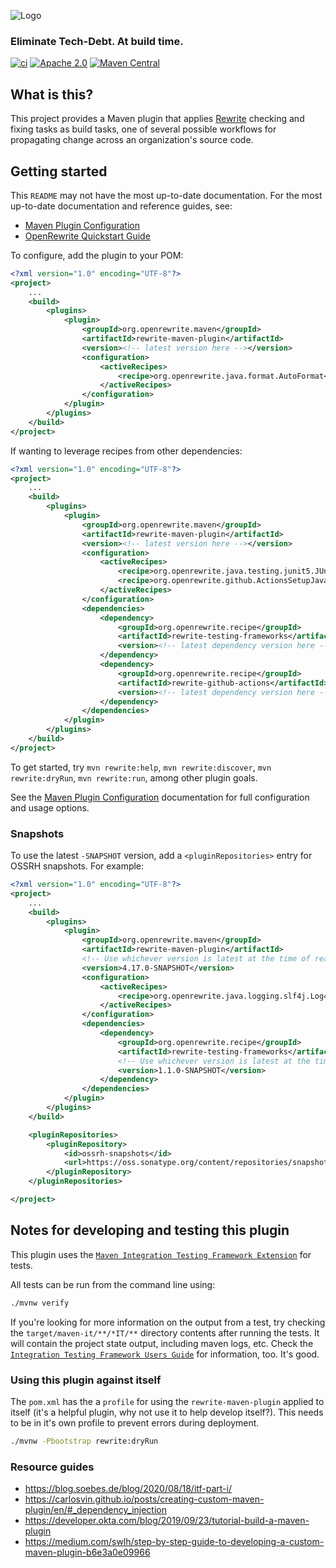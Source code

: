 ![Logo](https://github.com/openrewrite/rewrite/raw/main/doc/logo-oss.png)
### Eliminate Tech-Debt. At build time.

[![ci](https://github.com/openrewrite/rewrite-maven-plugin/actions/workflows/ci.yml/badge.svg)](https://github.com/openrewrite/rewrite-maven-plugin/actions/workflows/ci.yml)
[![Apache 2.0](https://img.shields.io/github/license/openrewrite/rewrite-maven-plugin.svg)](https://www.apache.org/licenses/LICENSE-2.0)
[![Maven Central](https://img.shields.io/maven-central/v/org.openrewrite.maven/rewrite-maven-plugin.svg)](https://mvnrepository.com/artifact/org.openrewrite.maven/rewrite-maven-plugin)

## What is this?

This project provides a Maven plugin that applies [Rewrite](https://github.com/openrewrite/rewrite) checking and fixing tasks as build tasks, one of several possible workflows for propagating change across an organization's source code.

## Getting started

This `README` may not have the most up-to-date documentation. For the most up-to-date documentation and reference guides, see:

- [Maven Plugin Configuration](https://docs.openrewrite.org/reference/rewrite-maven-plugin)
- [OpenRewrite Quickstart Guide](https://docs.openrewrite.org/getting-started/getting-started)

To configure, add the plugin to your POM:

```xml
<?xml version="1.0" encoding="UTF-8"?>
<project>
    ...
    <build>
        <plugins>
            <plugin>
                <groupId>org.openrewrite.maven</groupId>
                <artifactId>rewrite-maven-plugin</artifactId>
                <version><!-- latest version here --></version>
                <configuration>
                    <activeRecipes>
                        <recipe>org.openrewrite.java.format.AutoFormat</recipe>
                    </activeRecipes>
                </configuration>
            </plugin>
        </plugins>
    </build>
</project>
```

If wanting to leverage recipes from other dependencies:

```xml
<?xml version="1.0" encoding="UTF-8"?>
<project>
    ...
    <build>
        <plugins>
            <plugin>
                <groupId>org.openrewrite.maven</groupId>
                <artifactId>rewrite-maven-plugin</artifactId>
                <version><!-- latest version here --></version>
                <configuration>
                    <activeRecipes>
                        <recipe>org.openrewrite.java.testing.junit5.JUnit5BestPractices</recipe>
                        <recipe>org.openrewrite.github.ActionsSetupJavaAdoptOpenJDKToTemurin</recipe>
                    </activeRecipes>
                </configuration>
                <dependencies>
                    <dependency>
                        <groupId>org.openrewrite.recipe</groupId>
                        <artifactId>rewrite-testing-frameworks</artifactId>
                        <version><!-- latest dependency version here --></version>
                    </dependency>
                    <dependency>
                        <groupId>org.openrewrite.recipe</groupId>
                        <artifactId>rewrite-github-actions</artifactId>
                        <version><!-- latest dependency version here --></version>
                    </dependency>
                </dependencies>
            </plugin>
        </plugins>
    </build>
</project>
```

To get started, try `mvn rewrite:help`, `mvn rewrite:discover`, `mvn rewrite:dryRun`, `mvn rewrite:run`, among other plugin goals.

See the [Maven Plugin Configuration](https://docs.openrewrite.org/reference/rewrite-maven-plugin) documentation for full configuration and usage options.

### Snapshots

To use the latest `-SNAPSHOT` version, add a `<pluginRepositories>` entry for OSSRH snapshots. For example:

```xml
<?xml version="1.0" encoding="UTF-8"?>
<project>
    ...
    <build>
        <plugins>
            <plugin>
                <groupId>org.openrewrite.maven</groupId>
                <artifactId>rewrite-maven-plugin</artifactId>
                <!-- Use whichever version is latest at the time of reading. This number is a placeholder. -->
                <version>4.17.0-SNAPSHOT</version>
                <configuration>
                    <activeRecipes>
                        <recipe>org.openrewrite.java.logging.slf4j.Log4j2ToSlf4j</recipe>
                    </activeRecipes>
                </configuration>
                <dependencies>
                    <dependency>
                        <groupId>org.openrewrite.recipe</groupId>
                        <artifactId>rewrite-testing-frameworks</artifactId>
                        <!-- Use whichever version is latest at the time of reading. This number is a placeholder. -->
                        <version>1.1.0-SNAPSHOT</version>
                    </dependency>
                </dependencies>
            </plugin>
        </plugins>
    </build>

    <pluginRepositories>
        <pluginRepository>
            <id>ossrh-snapshots</id>
            <url>https://oss.sonatype.org/content/repositories/snapshots</url>
        </pluginRepository>
    </pluginRepositories>

</project>
```

## Notes for developing and testing this plugin

This plugin uses the [`Maven Integration Testing Framework Extension`](https://github.com/khmarbaise/maven-it-extension) for tests.

All tests can be run from the command line using:

```sh
./mvnw verify
```

If you're looking for more information on the output from a test, try checking the `target/maven-it/**/*IT/**` directory contents after running the tests. It will contain the project state output, including maven logs, etc. Check the [`Integration Testing Framework Users Guide`](https://khmarbaise.github.io/maven-it-extension/itf-documentation/usersguide/usersguide.html) for information, too. It's good.

### Using this plugin against itself

The `pom.xml` has the a `profile` for using the `rewrite-maven-plugin` applied to itself (it's a helpful plugin, why not use it to help develop itself?). This needs to be in it's own profile to prevent errors during deployment.

```sh
./mvnw -Pbootstrap rewrite:dryRun
```

### Resource guides

- https://blog.soebes.de/blog/2020/08/18/itf-part-i/
- https://carlosvin.github.io/posts/creating-custom-maven-plugin/en/#_dependency_injection
- https://developer.okta.com/blog/2019/09/23/tutorial-build-a-maven-plugin
- https://medium.com/swlh/step-by-step-guide-to-developing-a-custom-maven-plugin-b6e3a0e09966
